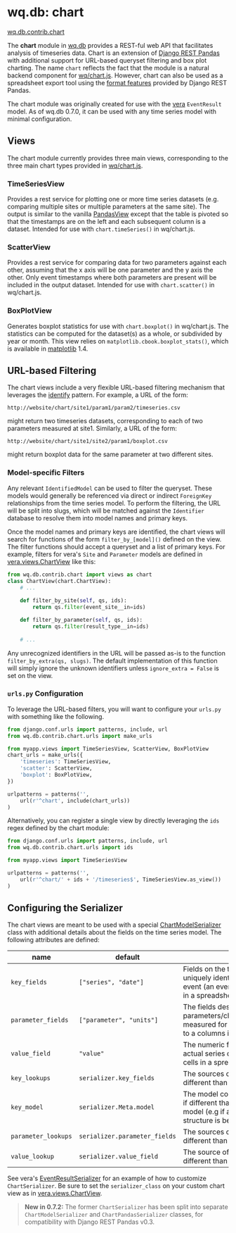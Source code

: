 wq.db: chart
============

[wq.db.contrib.chart]

The **chart** module in [wq.db] provides a REST-ful web API that facilitates analysis of timeseries data.  Chart is an extension of [Django REST Pandas] with additional support for URL-based queryset filtering and box plot charting.  The name `chart` reflects the fact that the module is a natural backend component for [wq/chart.js].  However, chart can also be used as a spreadsheet export tool using the [format features] provided by Django REST Pandas.

The chart module was originally created for use with the [vera] `EventResult` model.  As of wq.db 0.7.0, it can be used with any time series model with minimal configuration.

## Views

The chart module currently provides three main views, corresponding to the three main chart types provided in [wq/chart.js].

### TimeSeriesView
Provides a rest service for plotting one or more time series datasets (e.g. comparing multiple sites or multiple parameters at the same site).  The output is similar to the vanilla [PandasView] except that the table is pivoted so that the timestamps are on the left and each subsequent column is a dataset.  Intended for use with `chart.timeSeries()` in wq/chart.js.

### ScatterView
Provides a rest service for comparing data for two parameters against each other, assuming that the x axis will be one parameter and the y axis the other.  Only event timestamps where both parameters are present will be included in the output dataset.  Intended for use with `chart.scatter()` in wq/chart.js.

### BoxPlotView
Generates boxplot statistics for use with `chart.boxplot()` in wq/chart.js.  The statistics can be computed for the dataset(s) as a whole, or subdivided by year or month.  This view relies on `matplotlib.cbook.boxplot_stats()`, which is available in [matplotlib] 1.4.

## URL-based Filtering

The chart views include a very flexible URL-based filtering mechanism that leverages the [identify] pattern.  For example, a URL of the form:

`http://website/chart/site1/param1/param2/timeseries.csv`

might return two timeseries datasets, corresponding to each of two parameters measured at site1.  Similarly, a URL of the form:

`http://website/chart/site1/site2/param1/boxplot.csv`

might return boxplot data for the same parameter at two different sites.

### Model-specific Filters
Any relevant `IdentifiedModel` can be used to filter the queryset.  These models would generally be referenced via direct or indirect `ForeignKey` relationships from the time series model.  To perform the filtering, the URL will be split into slugs, which will be matched against the `Identifier` database to resolve them into model names and primary keys.

Once the model names and primary keys are identified, the chart views will search for functions of the form `filter_by_[model]()` defined on the view.  The filter functions should accept a queryset and a list of primary keys.  For example, filters for vera's `Site` and `Parameter` models are defined in [vera.views.ChartView] like this:

```python
from wq.db.contrib.chart import views as chart
class ChartView(chart.ChartView):
    # ...
    
    def filter_by_site(self, qs, ids):
        return qs.filter(event_site__in=ids)

    def filter_by_parameter(self, qs, ids):
        return qs.filter(result_type__in=ids)
    
    # ...
```

Any unrecognized identifiers in the URL will be passed as-is to the function `filter_by_extra(qs, slugs)`.  The default implementation of this function will simply ignore the unknown identifiers unless `ignore_extra = False` is set on the view.

### `urls.py` Configuration
To leverage the URL-based filters, you will want to configure your `urls.py` with something like the following.

```python
from django.conf.urls import patterns, include, url
from wq.db.contrib.chart.urls import make_urls

from myapp.views import TimeSeriesView, ScatterView, BoxPlotView
chart_urls = make_urls({
    'timeseries': TimeSeriesView,
    'scatter': ScatterView,
    'boxplot': BoxPlotView,
})

urlpatterns = patterns('',
    url(r'^chart', include(chart_urls))
)
```

Alternatively, you can register a single view by directly leveraging the `ids` regex defined by the chart module:

```python
from django.conf.urls import patterns, include, url
from wq.db.contrib.chart.urls import ids

from myapp.views import TimeSeriesView

urlpatterns = patterns('',
    url(r'^chart/' + ids + '/timeseries$', TimeSeriesView.as_view())
)
```

## Configuring the Serializer

The chart views are meant to be used with a special [ChartModelSerializer] class with additional details about the fields on the time series model.  The following attributes are defined:

 name | default | purpose
------|--------- | ------
`key_fields` | `["series", "date"]` | Fields on the time series that uniquely identify each individual event (an event is analogous to a row in a spreadsheet).
`parameter_fields` | `["parameter", "units"]` | The fields describing individual parameters/characteristics/attributes measured for each event (analogous to a columns in a spreadsheet).
`value_field` | `"value"` | The numeric field containing the actual series data (e.g individual cells in a spreadsheet).
`key_lookups` | `serializer.key_fields` | The sources of the key field data, if different than `key_fields`
`key_model` | `serializer.Meta.model` | The model containing the key fields, if different than the time series model (e.g if an [ERAV]-style data structure is being used)
`parameter_lookups` | `serializer.parameter_fields` | The sources of the parameter data, if different than `parameter_fields`
`value_lookup` | `serializer.value_field` | The source of the value data, if different than `value_field`.

See vera's [EventResultSerializer] for an example of how to customize `ChartSerializer`.  Be sure to set the `serializer_class` on your custom chart view as in [vera.views.ChartView].

> **New in 0.7.2:** The former `ChartSerializer` has been split into separate `ChartModelSerializer` and `ChartPandasSerializer` classes, for compatibility with Django REST Pandas v0.3.

[wq.db.contrib.chart]: https://github.com/wq/wq.db/blob/master/contrib/chart
[wq.db]: https://wq.io/wq.db
[vera]: https://wq.io/vera
[wq/chart.js]: https://wq.io/docs/chart-js
[Django REST Pandas]: https://github.com/wq/django-rest-pandas
[format features]: https://github.com/wq/django-rest-pandas#supported-formats
[PandasView]: https://github.com/wq/django-rest-pandas#usage
[matplotlib]: https://github.com/matplotlib/matplotlib
[identify]: https://wq.io/docs/identify
[vera.views.ChartView]: https://github.com/wq/vera/blob/master/vera/views.py
[ChartModelSerializer]: https://github.com/wq/wq.db/blob/master/contrib/chart/serializers.py
[PandasSerializer]: https://github.com/wq/django-rest-pandas/#implementation-notes
[ERAV]: https://wq.io/docs/erav
[EventResultSerializer]: https://github.com/wq/vera/blob/v0.7.0/vera/serializers.py#L74-L107
